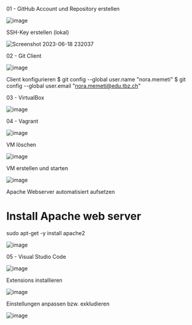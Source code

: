 01 - GitHub Account und Repository erstellen

![image](https://github.com/norawrld/M300-Services/assets/87812697/260c7b68-c298-4851-a3d0-2e0fd57e456d)


SSH-Key erstellen (lokal)

![Screenshot 2023-06-18 232037](https://github.com/norawrld/M300-Services/assets/87812697/1d874667-7448-45a9-b391-3a502c2fffaa)



02 - Git Client

![image](https://github.com/norawrld/M300-Services/assets/87812697/c39a6f56-8539-4e34-bc3e-b365ea5b1a63)

Client konfigurieren
$ git config --global user.name "nora.memeti"
$ git config --global user.email "nora.memeti@edu.tbz.ch"


03 - VirtualBox

![image](https://github.com/norawrld/M300-Services/assets/87812697/e52ac1fe-e54c-40c5-a16e-925ba1ac462c)

04 - Vagrant

![image](https://github.com/norawrld/M300-Services/assets/87812697/d5872402-1a9f-432c-8fa5-ca315c459c13)


VM löschen

![image](https://github.com/norawrld/M300-Services/assets/87812697/186f642a-5033-4cfb-b725-8eee3bfef427)


VM erstellen und starten

![image](https://github.com/norawrld/M300-Services/assets/87812697/656fe2e8-3e0b-4376-ad4a-afee33699e83)

Apache Webserver automatisiert aufsetzen
# Install Apache web server
sudo apt-get -y install apache2

![image](https://github.com/norawrld/M300-Services/assets/87812697/e7d885f7-7435-43f3-8ad8-73ae12fb1a1f)


05 - Visual Studio Code

![image](https://github.com/norawrld/M300-Services/assets/87812697/8b2924ab-d395-4824-9df4-094fee17e500)


Extensions installieren

![image](https://github.com/norawrld/M300-Services/assets/87812697/02982e03-5f77-47ca-9e32-befbb9caacc1)


Einstellungen anpassen bzw. exkludieren

![image](https://github.com/norawrld/M300-Services/assets/87812697/ad001046-5aab-4627-9ef4-71bffa840710)







